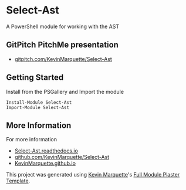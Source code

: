 # Select-Ast

A PowerShell module for working with the AST

## GitPitch PitchMe presentation

* [gitpitch.com/KevinMarquette/Select-Ast](https://gitpitch.com/KevinMarquette/Select-Ast)

## Getting Started

Install from the PSGallery and Import the module

    Install-Module Select-Ast
    Import-Module Select-Ast


## More Information

For more information

* [Select-Ast.readthedocs.io](http://Select-Ast.readthedocs.io)
* [github.com/KevinMarquette/Select-Ast](https://github.com/KevinMarquette/Select-Ast)
* [KevinMarquette.github.io](https://KevinMarquette.github.io)


This project was generated using [Kevin Marquette](http://kevinmarquette.github.io)'s [Full Module Plaster Template](https://github.com/KevinMarquette/PlasterTemplates/tree/master/FullModuleTemplate).

